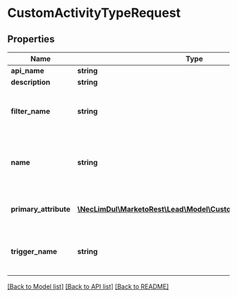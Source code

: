 # CustomActivityTypeRequest

## Properties

Name | Type | Description | Notes
------------ | ------------- | ------------- | -------------
**api_name** | **string** |  | 
**description** | **string** |  | [optional] 
**filter_name** | **string** | Human-readable name of the associated filter | 
**name** | **string** | Human-readable display name of the activity type | 
**primary_attribute** | [**\NecLimDul\MarketoRest\Lead\Model\CustomActivityTypeAttribute**](CustomActivityTypeAttribute.md) | Primary attribute of the activity type | 
**trigger_name** | **string** | Human-readable name of the associated trigger | 

[[Back to Model list]](../README.md#documentation-for-models) [[Back to API list]](../README.md#documentation-for-api-endpoints) [[Back to README]](../README.md)
